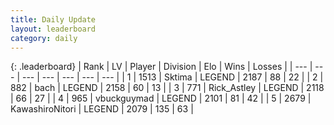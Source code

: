```yaml
---
title: Daily Update
layout: leaderboard
category: daily
---
```


{: .leaderboard}
| Rank | LV | Player | Division | Elo | Wins | Losses |
| --- | --- | --- | --- | --- | --- | --- |
| <span data-change="0">1</span> | 1513 | <span title="ID: 353063">Sktima</span> | LEGEND | <span data-change="0">2187</span> | <span data-change="0">88</span> | <span data-change="0">22</span> |
| <span data-change="0">2</span> | 882 | <span title="ID: 281795">bach</span> | LEGEND | <span data-change="0">2158</span> | <span data-change="0">60</span> | <span data-change="0">13</span> |
| <span data-change="0">3</span> | 771 | <span title="ID: 466583">Rick_Astley</span> | LEGEND | <span data-change="8">2118</span> | <span data-change="8">66</span> | <span data-change="3">27</span> |
| <span data-change="1">4</span> | 965 | <span title="ID: 418052">vbuckguymad</span> | LEGEND | <span data-change="38">2101</span> | <span data-change="13">81</span> | <span data-change="3">42</span> |
| <span data-change="11">5</span> | 2679 | <span title="ID: 164871">KawashiroNitori</span> | LEGEND | <span data-change="37">2079</span> | <span data-change="15">135</span> | <span data-change="4">63</span> |